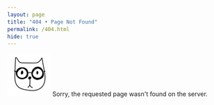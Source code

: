 ```yaml
---
layout: page
title: "404 • Page Not Found"
permalink: /404.html
hide: true
---
```

<img src="images/cat.png" width="100" height="100" />
Sorry, the requested page wasn't found on the server.
